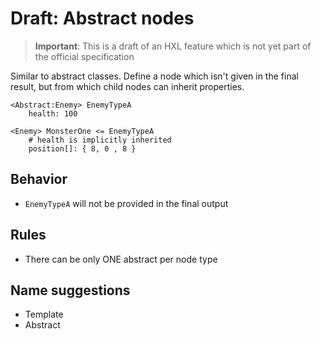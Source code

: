 # Draft: Abstract nodes

> **Important**:
> This is a draft of an HXL feature which is not yet part of the official specification

Similar to abstract classes. Define a node which isn't given in the final
result, but from which child nodes can inherit properties.

````text
<Abstract:Enemy> EnemyTypeA
    health: 100
    
<Enemy> MonsterOne <= EnemyTypeA
    # health is implicitly inherited
    position[]: { 8, 0 , 8 }
````

## Behavior

- ``EnemyTypeA`` will not be provided in the final output

## Rules

- There can be only ONE abstract per node type

## Name suggestions

- Template
- Abstract
